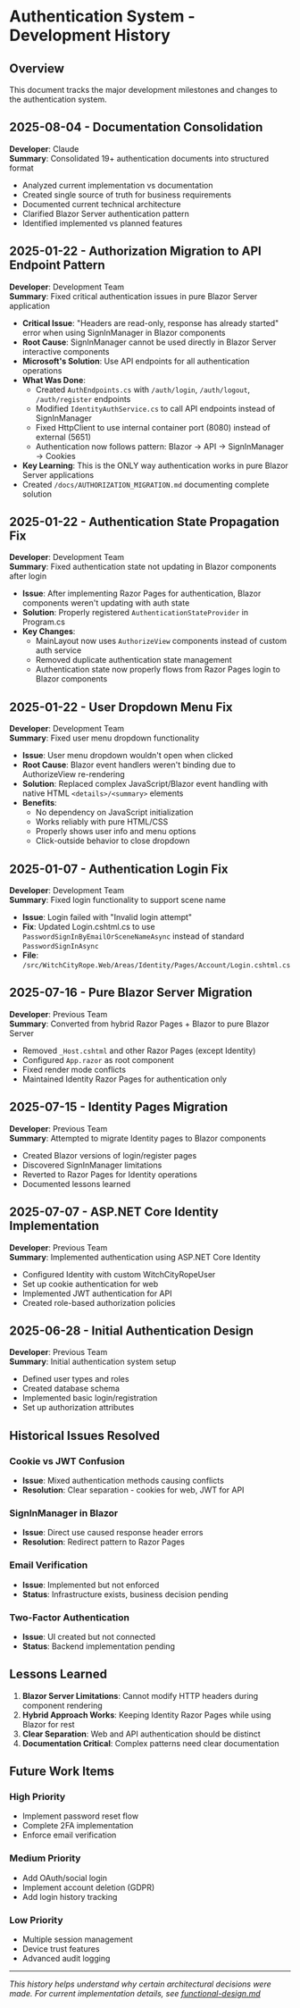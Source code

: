 # Authentication System - Development History
<!-- Last Updated: 2025-08-04 -->
<!-- Version: 1.0 -->
<!-- Owner: Authentication Team -->
<!-- Status: Active -->

## Overview
This document tracks the major development milestones and changes to the authentication system.

## 2025-08-04 - Documentation Consolidation
**Developer**: Claude  
**Summary**: Consolidated 19+ authentication documents into structured format
- Analyzed current implementation vs documentation
- Created single source of truth for business requirements
- Documented current technical architecture
- Clarified Blazor Server authentication pattern
- Identified implemented vs planned features

## 2025-01-22 - Authorization Migration to API Endpoint Pattern
**Developer**: Development Team  
**Summary**: Fixed critical authentication issues in pure Blazor Server application
- **Critical Issue**: "Headers are read-only, response has already started" error when using SignInManager in Blazor components
- **Root Cause**: SignInManager cannot be used directly in Blazor Server interactive components
- **Microsoft's Solution**: Use API endpoints for all authentication operations
- **What Was Done**:
  - Created `AuthEndpoints.cs` with `/auth/login`, `/auth/logout`, `/auth/register` endpoints
  - Modified `IdentityAuthService.cs` to call API endpoints instead of SignInManager
  - Fixed HttpClient to use internal container port (8080) instead of external (5651)
  - Authentication now follows pattern: Blazor → API → SignInManager → Cookies
- **Key Learning**: This is the ONLY way authentication works in pure Blazor Server applications
- Created `/docs/AUTHORIZATION_MIGRATION.md` documenting complete solution

## 2025-01-22 - Authentication State Propagation Fix
**Developer**: Development Team  
**Summary**: Fixed authentication state not updating in Blazor components after login
- **Issue**: After implementing Razor Pages for authentication, Blazor components weren't updating with auth state
- **Solution**: Properly registered `AuthenticationStateProvider` in Program.cs
- **Key Changes**:
  - MainLayout now uses `AuthorizeView` components instead of custom auth service
  - Removed duplicate authentication state management
  - Authentication state now properly flows from Razor Pages login to Blazor components

## 2025-01-22 - User Dropdown Menu Fix
**Developer**: Development Team  
**Summary**: Fixed user menu dropdown functionality
- **Issue**: User menu dropdown wouldn't open when clicked
- **Root Cause**: Blazor event handlers weren't binding due to AuthorizeView re-rendering
- **Solution**: Replaced complex JavaScript/Blazor event handling with native HTML `<details>/<summary>` elements
- **Benefits**:
  - No dependency on JavaScript initialization
  - Works reliably with pure HTML/CSS
  - Properly shows user info and menu options
  - Click-outside behavior to close dropdown

## 2025-01-07 - Authentication Login Fix
**Developer**: Development Team  
**Summary**: Fixed login functionality to support scene name
- **Issue**: Login failed with "Invalid login attempt"
- **Fix**: Updated Login.cshtml.cs to use `PasswordSignInByEmailOrSceneNameAsync` instead of standard `PasswordSignInAsync`
- **File**: `/src/WitchCityRope.Web/Areas/Identity/Pages/Account/Login.cshtml.cs`

## 2025-07-16 - Pure Blazor Server Migration
**Developer**: Previous Team  
**Summary**: Converted from hybrid Razor Pages + Blazor to pure Blazor Server
- Removed `_Host.cshtml` and other Razor Pages (except Identity)
- Configured `App.razor` as root component
- Fixed render mode conflicts
- Maintained Identity Razor Pages for authentication only

## 2025-07-15 - Identity Pages Migration
**Developer**: Previous Team  
**Summary**: Attempted to migrate Identity pages to Blazor components
- Created Blazor versions of login/register pages
- Discovered SignInManager limitations
- Reverted to Razor Pages for Identity operations
- Documented lessons learned

## 2025-07-07 - ASP.NET Core Identity Implementation
**Developer**: Previous Team  
**Summary**: Implemented authentication using ASP.NET Core Identity
- Configured Identity with custom WitchCityRopeUser
- Set up cookie authentication for web
- Implemented JWT authentication for API
- Created role-based authorization policies

## 2025-06-28 - Initial Authentication Design
**Developer**: Previous Team  
**Summary**: Initial authentication system setup
- Defined user types and roles
- Created database schema
- Implemented basic login/registration
- Set up authorization attributes

## Historical Issues Resolved

### Cookie vs JWT Confusion
- **Issue**: Mixed authentication methods causing conflicts
- **Resolution**: Clear separation - cookies for web, JWT for API

### SignInManager in Blazor
- **Issue**: Direct use caused response header errors  
- **Resolution**: Redirect pattern to Razor Pages

### Email Verification
- **Issue**: Implemented but not enforced
- **Status**: Infrastructure exists, business decision pending

### Two-Factor Authentication  
- **Issue**: UI created but not connected
- **Status**: Backend implementation pending

## Lessons Learned

1. **Blazor Server Limitations**: Cannot modify HTTP headers during component rendering
2. **Hybrid Approach Works**: Keeping Identity Razor Pages while using Blazor for rest
3. **Clear Separation**: Web and API authentication should be distinct
4. **Documentation Critical**: Complex patterns need clear documentation

## Future Work Items

### High Priority
- Implement password reset flow
- Complete 2FA implementation
- Enforce email verification

### Medium Priority  
- Add OAuth/social login
- Implement account deletion (GDPR)
- Add login history tracking

### Low Priority
- Multiple session management
- Device trust features
- Advanced audit logging

---

*This history helps understand why certain architectural decisions were made. For current implementation details, see [functional-design.md](current-state/functional-design.md)*